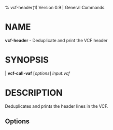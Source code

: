 % vcf-header(1) Version 0.9 | General Commands

# NAME

**vcf-header** - Deduplicate and print the VCF header

# SYNOPSIS

| **vcf-call-vaf** \[_options_\] _input.vcf_

# DESCRIPTION

Deduplicates and prints the header lines in the VCF.

## Options
